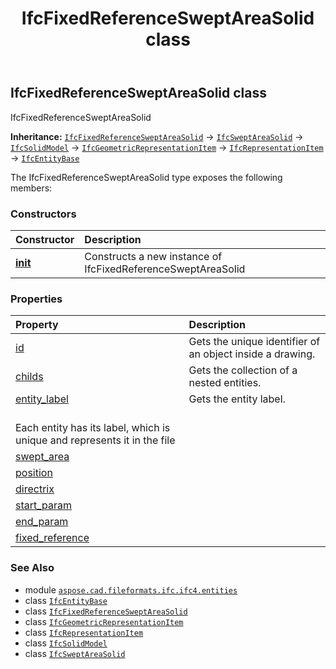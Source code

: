 ﻿---
title: IfcFixedReferenceSweptAreaSolid class
second_title: Aspose.CAD for Python via .NET API References
description: 
type: docs
weight: 2750
url: /python-net/aspose.cad.fileformats.ifc.ifc4.entities/ifcfixedreferencesweptareasolid/
is_root: false
---

## IfcFixedReferenceSweptAreaSolid class

IfcFixedReferenceSweptAreaSolid



**Inheritance:** [`IfcFixedReferenceSweptAreaSolid`](/cad/python-net/aspose.cad.fileformats.ifc.ifc4.entities/ifcfixedreferencesweptareasolid) → 
[`IfcSweptAreaSolid`](/cad/python-net/aspose.cad.fileformats.ifc.ifc4.entities/ifcsweptareasolid) → 
[`IfcSolidModel`](/cad/python-net/aspose.cad.fileformats.ifc.ifc4.entities/ifcsolidmodel) → 
[`IfcGeometricRepresentationItem`](/cad/python-net/aspose.cad.fileformats.ifc.ifc4.entities/ifcgeometricrepresentationitem) → 
[`IfcRepresentationItem`](/cad/python-net/aspose.cad.fileformats.ifc.ifc4.entities/ifcrepresentationitem) → 
[`IfcEntityBase`](/cad/python-net/aspose.cad.fileformats.ifc/ifcentitybase)



The IfcFixedReferenceSweptAreaSolid type exposes the following members:

### Constructors
| Constructor | Description |
| :- | :- |
| [__init__](/cad/python-net/aspose.cad.fileformats.ifc.ifc4.entities/ifcfixedreferencesweptareasolid/__init__/#) | Constructs a new instance of IfcFixedReferenceSweptAreaSolid |


### Properties
| Property | Description |
| :- | :- |
| [id](/cad/python-net/aspose.cad.fileformats.ifc.ifc4.entities/ifcfixedreferencesweptareasolid/id) | Gets the unique identifier of an object inside a drawing. |
| [childs](/cad/python-net/aspose.cad.fileformats.ifc.ifc4.entities/ifcfixedreferencesweptareasolid/childs) | Gets the collection of a nested entities. |
| [entity_label](/cad/python-net/aspose.cad.fileformats.ifc.ifc4.entities/ifcfixedreferencesweptareasolid/entity_label) | Gets the entity label.<br/>Each entity has its label, which is unique and represents it in the file |
| [swept_area](/cad/python-net/aspose.cad.fileformats.ifc.ifc4.entities/ifcfixedreferencesweptareasolid/swept_area) |  |
| [position](/cad/python-net/aspose.cad.fileformats.ifc.ifc4.entities/ifcfixedreferencesweptareasolid/position) |  |
| [directrix](/cad/python-net/aspose.cad.fileformats.ifc.ifc4.entities/ifcfixedreferencesweptareasolid/directrix) |  |
| [start_param](/cad/python-net/aspose.cad.fileformats.ifc.ifc4.entities/ifcfixedreferencesweptareasolid/start_param) |  |
| [end_param](/cad/python-net/aspose.cad.fileformats.ifc.ifc4.entities/ifcfixedreferencesweptareasolid/end_param) |  |
| [fixed_reference](/cad/python-net/aspose.cad.fileformats.ifc.ifc4.entities/ifcfixedreferencesweptareasolid/fixed_reference) |  |



### See Also
* module [`aspose.cad.fileformats.ifc.ifc4.entities`](..)
* class [`IfcEntityBase`](/cad/python-net/aspose.cad.fileformats.ifc/ifcentitybase)
* class [`IfcFixedReferenceSweptAreaSolid`](/cad/python-net/aspose.cad.fileformats.ifc.ifc4.entities/ifcfixedreferencesweptareasolid)
* class [`IfcGeometricRepresentationItem`](/cad/python-net/aspose.cad.fileformats.ifc.ifc4.entities/ifcgeometricrepresentationitem)
* class [`IfcRepresentationItem`](/cad/python-net/aspose.cad.fileformats.ifc.ifc4.entities/ifcrepresentationitem)
* class [`IfcSolidModel`](/cad/python-net/aspose.cad.fileformats.ifc.ifc4.entities/ifcsolidmodel)
* class [`IfcSweptAreaSolid`](/cad/python-net/aspose.cad.fileformats.ifc.ifc4.entities/ifcsweptareasolid)
